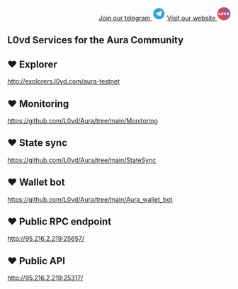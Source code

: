 

<p style="font-size:14px" align="right">
<a href="https://t.me/L0vd_staking" target="_blank">Join our telegram <img src="https://raw.githubusercontent.com/L0vd/screenshots/main/Telegram_logo.png" width="30"/></a>
<a href="https://l0vd.com/" target="_blank">Visit our website <img src="https://raw.githubusercontent.com/L0vd/screenshots/main/L0vd.png" width="30"/></a>
</p>

## L0vd Services for the Aura Community

## :heart: Explorer
http://explorers.l0vd.com/aura-testnet

## :heart: Monitoring
https://github.com/L0vd/Aura/tree/main/Monitoring

## :heart: State sync
https://github.com/L0vd/Aura/tree/main/StateSync

## :heart: Wallet bot
https://github.com/L0vd/Aura/tree/main/Aura_wallet_bot

## :heart: Public RPC endpoint
http://95.216.2.219:25657/

## :heart: Public API
http://95.216.2.219:25317/
